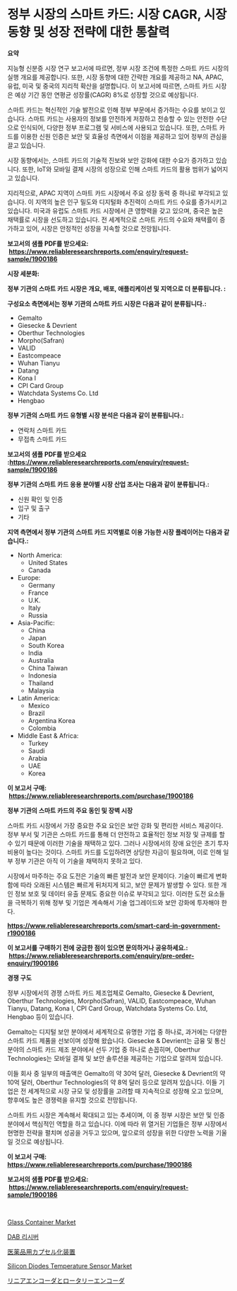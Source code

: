 <p><h1>정부 시장의 스마트 카드: 시장 CAGR, 시장 동향 및 성장 전략에 대한 통찰력</h1></p><p><strong>요약</strong></p>
<p><p>지능형 신분증 시장 연구 보고서에 따르면, 정부 시장 조건에 특정한 스마트 카드 시장의 실행 개요를 제공합니다. 또한, 시장 동향에 대한 간략한 개요를 제공하고 NA, APAC, 유럽, 미국 및 중국의 지리적 확산을 설명합니다. 이 보고서에 따르면, 스마트 카드 시장은 예상 기간 동안 연평균 성장률(CAGR) 8%로 성장할 것으로 예상됩니다.</p><p>스마트 카드는 혁신적인 기술 발전으로 인해 정부 부문에서 증가하는 수요를 보이고 있습니다. 스마트 카드는 사용자의 정보를 안전하게 저장하고 전송할 수 있는 안전한 수단으로 인식되어, 다양한 정부 프로그램 및 서비스에 사용되고 있습니다. 또한, 스마트 카드를 이용한 신원 인증은 보안 및 효율성 측면에서 이점을 제공하고 있어 정부의 관심을 끌고 있습니다.</p><p>시장 동향에서는, 스마트 카드의 기술적 진보와 보안 강화에 대한 수요가 증가하고 있습니다. 또한, IoT와 모바일 결제 시장의 성장으로 인해 스마트 카드의 활용 범위가 넓어지고 있습니다.</p><p>지리적으로, APAC 지역이 스마트 카드 시장에서 주요 성장 동력 중 하나로 부각되고 있습니다. 이 지역의 높은 인구 밀도와 디지털화 추진력이 스마트 카드 수요를 증가시키고 있습니다. 미국과 유럽도 스마트 카드 시장에서 큰 영향력을 갖고 있으며, 중국은 높은 채택률로 시장을 선도하고 있습니다. 전 세계적으로 스마트 카드의 수요와 채택률이 증가하고 있어, 시장은 안정적인 성장을 지속할 것으로 전망됩니다.</p></p>
<p><strong>보고서의 샘플 PDF를 받으세요: &nbsp;<a href="https://www.reliableresearchreports.com/enquiry/request-sample/1900186">https://www.reliableresearchreports.com/enquiry/request-sample/1900186</a></strong></p>
<p><strong>시장 세분화:</strong></p>
<p><strong> 정부 기관의 스마트 카드 시장은 개요, 배포, 애플리케이션 및 지역으로 더 분류됩니다. :</strong></p>
<p><strong>구성요소 측면에서는 정부 기관의 스마트 카드 시장은 다음과 같이 분류됩니다.:</strong></p>
<p><ul><li>Gemalto</li><li>Giesecke & Devrient</li><li>Oberthur Technologies</li><li>Morpho(Safran)</li><li>VALID</li><li>Eastcompeace</li><li>Wuhan Tianyu</li><li>Datang</li><li>Kona I</li><li>CPI Card Group</li><li>Watchdata Systems Co. Ltd</li><li>Hengbao</li></ul></p>
<p><strong> 정부 기관의 스마트 카드 유형별 시장 분석은 다음과 같이 분류됩니다.:</strong></p>
<p><ul><li>연락처 스마트 카드</li><li>무접촉 스마트 카드</li></ul></p>
<p><strong>보고서의 샘플 PDF를 받으세요 :<a href="https://www.reliableresearchreports.com/enquiry/request-sample/1900186">https://www.reliableresearchreports.com/enquiry/request-sample/1900186</a></strong></p>
<p><strong> 정부 기관의 스마트 카드 응용 분야별 시장 산업 조사는 다음과 같이 분류됩니다.:</strong></p>
<p><ul><li>신원 확인 및 인증</li><li>입구 및 출구</li><li>기타</li></ul></p>
<p><strong>지역 측면에서 정부 기관의 스마트 카드 지역별로 이용 가능한 시장 플레이어는 다음과 같습니다.:</strong></p>
<p><ul>
    <li>
        North America:
        <ul>
            <li>United States</li>
            <li>Canada</li>
        </ul>
    </li>
    <li>
        Europe:
        <ul>
            <li>Germany</li>
            <li>France</li>
            <li>U.K.</li>
            <li>Italy</li>
            <li>Russia</li>
        </ul>
    </li>
    <li>
        Asia-Pacific:
        <ul>
            <li>China</li>
            <li>Japan</li>
            <li>South Korea</li>
            <li>India</li>
            <li>Australia</li>
            <li>China Taiwan</li>
            <li>Indonesia</li>
            <li>Thailand</li>
            <li>Malaysia</li>
        </ul>
    </li>
    <li>
        Latin America:
        <ul>
            <li>Mexico</li>
            <li>Brazil</li>
            <li>Argentina Korea</li>
            <li>Colombia</li>
        </ul>
    </li>
    <li>
        Middle East & Africa:
        <ul>
            <li>Turkey</li>
            <li>Saudi</li>
            <li>Arabia</li>
            <li>UAE</li>
            <li>Korea</li>
        </ul>
    </li>
    </ul></p>
<p><strong>이 보고서 구매: &nbsp;<a href="https://www.reliableresearchreports.com/purchase/1900186">https://www.reliableresearchreports.com/purchase/1900186</a></strong></p>
<p><strong>정부 기관의 스마트 카드의 주요 동인 및 장벽 시장</strong></p>
<p><p>스마트 카드 시장에서 가장 중요한 주요 요인은 보안 강화 및 편리한 서비스 제공이다. 정부 부서 및 기관은 스마트 카드를 통해 더 안전하고 효율적인 정보 저장 및 규제를 할 수 있기 때문에 이러한 기술을 채택하고 있다. 그러나 시장에서의 장애 요인은 초기 투자 비용이 높다는 것이다. 스마트 카드를 도입하려면 상당한 자금이 필요하며, 이로 인해 일부 정부 기관은 아직 이 기술을 채택하지 못하고 있다.</p><p>시장에서 마주하는 주요 도전은 기술의 빠른 발전과 보안 문제이다. 기술이 빠르게 변화함에 따라 오래된 시스템은 빠르게 뒤처지게 되고, 보안 문제가 발생할 수 있다. 또한 개인 정보 보호 및 데이터 유출 문제도 중요한 이슈로 부각되고 있다. 이러한 도전 요소들을 극복하기 위해 정부 및 기업은 계속해서 기술 업그레이드와 보안 강화에 투자해야 한다.</p></p>
<p><strong><a href="https://www.reliableresearchreports.com/smart-card-in-government-r1900186">https://www.reliableresearchreports.com/smart-card-in-government-r1900186</a></strong></p>
<p><strong>이 보고서를 구매하기 전에 궁금한 점이 있으면 문의하거나 공유하세요.: &nbsp;<a href="https://www.reliableresearchreports.com/enquiry/pre-order-enquiry/1900186">https://www.reliableresearchreports.com/enquiry/pre-order-enquiry/1900186</a></strong></p>
<p><strong>경쟁 구도</strong></p>
<p><p>정부 시장에서의 경쟁 스마트 카드 제조업체로 Gemalto, Giesecke & Devrient, Oberthur Technologies, Morpho(Safran), VALID, Eastcompeace, Wuhan Tianyu, Datang, Kona I, CPI Card Group, Watchdata Systems Co. Ltd, Hengbao 등이 있습니다. </p><p>Gemalto는 디지털 보안 분야에서 세계적으로 유명한 기업 중 하나로, 과거에는 다양한 스마트 카드 제품을 선보이며 성장해 왔습니다. Giesecke & Devrient는 금융 및 통신 분야의 스마트 카드 제조 분야에서 선두 기업 중 하나로 손꼽히며, Oberthur Technologies는 모바일 결제 및 보안 솔루션을 제공하는 기업으로 알려져 있습니다. </p><p>이들 회사 중 일부의 매출액은 Gemalto의 약 30억 달러, Giesecke & Devrient의 약 10억 달러, Oberthur Technologies의 약 8억 달러 등으로 알려져 있습니다. 이들 기업은 전 세계적으로 시장 규모 및 성장률을 고려할 때 지속적으로 성장해 오고 있으며, 향후에도 높은 경쟁력을 유지할 것으로 전망됩니다. </p><p>스마트 카드 시장은 계속해서 확대되고 있는 추세이며, 이 중 정부 시장은 보안 및 인증 분야에서 핵심적인 역할을 하고 있습니다. 이에 따라 위 열거된 기업들은 정부 시장에서 현명한 전략을 펼치며 성공을 거두고 있으며, 앞으로의 성장을 위한 다양한 노력을 기울일 것으로 예상됩니다.</p></p>
<p><strong>이 보고서 구매: &nbsp; <a href="https://www.reliableresearchreports.com/purchase/1900186">https://www.reliableresearchreports.com/purchase/1900186</a></strong></p>
<p><strong>보고서의 샘플 PDF를 받으세요: &nbsp;<a href="https://www.reliableresearchreports.com/enquiry/request-sample/1900186">https://www.reliableresearchreports.com/enquiry/request-sample/1900186</a></strong><strong></strong></p>
<p>&nbsp;</p>
<p><p><a href="https://issuu.com/reportprime-2/docs/glass-container-market-size-2030.pptx">Glass Container Market</a></p><p><a href="https://github.com/JackieFauhey9089475/Market-Research-Report-List-1/blob/main/121760377857.md">DAB 리시버</a></p><p><a href="https://github.com/CloydAbbott2023/Market-Research-Report-List-1/blob/main/198539973274.md">医薬品用カプセル化装置</a></p><p><a href="https://github.com/kosella/Market-Research-Report-List-3/blob/main/silicon-diodes-temperature-sensor-market.md">Silicon Diodes Temperature Sensor Market</a></p><p><a href="https://github.com/Fatimaklein1/Market-Research-Report-List-1/blob/main/311878473275.md">リニアエンコーダとロータリーエンコーダ</a></p></p>